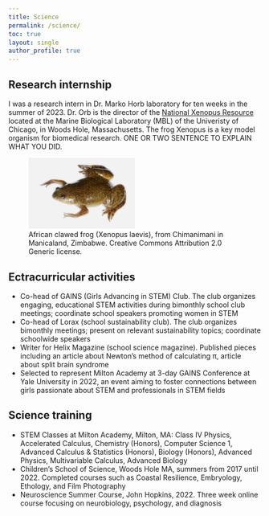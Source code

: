 ```yaml
---
title: Science
permalink: /science/
toc: true
layout: single
author_profile: true
---
```


## Research internship

I was a research intern in Dr. Marko Horb laboratory for ten weeks in the summer of 2023. Dr. Orb is the director of the [National Xenopus Resource] located at the Marine Biological Laboratory (MBL) of the Univeristy of Chicago, in Woods Hole, Massachusetts. The frog Xenopus is a key model organism for biomedical research.  ONE OR TWO SENTENCE TO EXPLAIN WHAT YOU DID.

<figure>
  <img src="/img/xenopus.jpeg" alt="Alt Text" style="width: 50%; height: auto;">
 <figcaption>African clawed frog (Xenopus laevis), from Chimanimani in Manicaland, Zimbabwe. Creative Commons Attribution 2.0 Generic license.</figcaption>
</figure>

## Ectracurricular activities 
- Co-head of GAINS (Girls Advancing in STEM) Club. The club organizes engaging, educational STEM activities during bimonthly school club meetings; coordinate school speakers promoting women in STEM
- Co-head of Lorax (school sustainability club). The club organizes bimonthly meetings; present on relevant sustainability topics; coordinate schoolwide speakers
- Writer for Helix Magazine (school science magazine). Published pieces including an article about Newton’s method of calculating π, article about split brain syndrome
- Selected to represent Milton Academy at 3-day GAINS Conference at Yale University in 2022, an event aiming to foster connections between girls passionate about STEM and professionals in STEM fields

## Science training
- STEM Classes at Milton Academy, Milton, MA: Class IV Physics, Accelerated Calculus, Chemistry (Honors), Computer Science 1, Advanced Calculus & Statistics (Honors), Biology (Honors), Advanced Physics, Multivariable Calculus, Advanced Biology 
- Children’s School of Science, Woods Hole MA, summers from 2017 until 2022. Completed courses such as Coastal Resilience, Embryology, Ethology, and Film Photography
-  Neuroscience Summer Course, John Hopkins, 2022. Three week online course focusing on neurobiology, psychology, and diagnosis


<!-- Links -->

[National Xenopus Resource]: https://www.mbl.edu/research/resources-research-facilities/national-xenopus-resource